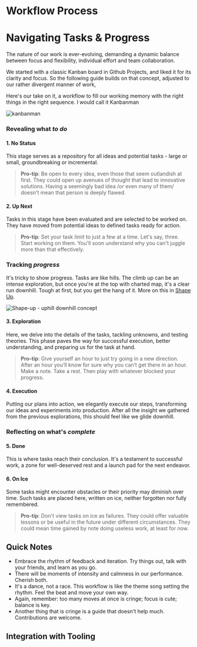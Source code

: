 # Workflow Process

# Navigating Tasks & Progress

The nature of our work is ever-evolving, demanding a dynamic balance between focus and flexibility, individual effort and team collaboration. 

We started with a classic Kanban board in Github Projects, and liked it for its clarity and focus. So the following guide builds on that concept, adjusted to our rather divergent manner of work, 

Here's our take on it, a workflow to fill our working memory with the right things in the right sequence. I would call it Kanbanman

![kanbanman](https://github.com/amotali/konvektion/assets/25614707/15808aad-0ee7-4c1f-8bfc-1c74816994ec)
 
### Revealing what *to do*

#### 1. No Status

This stage serves as a repository for all ideas and potential tasks - large or small, groundbreaking or incremental.

> **Pro-tip**: Be open to every idea, even those that seem outlandish at first. They could open up avenues of thought that lead to innovative solutions. Having a seemingly bad idea /or even many of them/ doesn't mean that person is deeply flawed.

#### 2. Up Next

Tasks in this stage have been evaluated and are selected to be worked on. They have moved from potential ideas to defined tasks ready for action.

> **Pro-tip**: Set your task limit to just a few at a time. Let's say, three. Start working on them. You'll soon understand why you can't juggle more than that effectively. 

### Tracking *progress*

It's tricky to show progress. Tasks are like hills. The climb up can be an intense exploration, but once you're at the top with charted map, it's a clear run downhill. Tough at first, but you get the hang of it. More on this in [Shape Up](https://basecamp.com/shapeup).

![Shape-up - uphill downhill concept](https://basecamp.com/assets/books/shapeup/3.4/hill_concept-a0a77c0ebb209b61899b8b4cdb1a315f2807e3fdc2e1d2373e2f19060725f042.png)

#### 3. Exploration

Here, we delve into the details of the tasks, tackling unknowns, and testing theories. This phase paves the way for successful execution, better understanding, and preparing us for the task at hand.

> **Pro-tip**: Give yourself an hour to just try going in a new direction. After an hour you’ll know for sure why you can’t get there in an hour. Make a note. Take a rest. Then play with whatever blocked your progress.

#### 4. Execution

Putting our plans into action, we elegantly execute our steps, transforming our ideas and experiments into production. After all the insight we gathered from the previous explorations, this should feel like we glide downhill. 

### Reflecting on what's *complete*

#### 5. Done

This is where tasks reach their conclusion. It's a testament to successful work, a zone for well-deserved rest and a launch pad for the next endeavor.

#### 6. On Ice

Some tasks might encounter obstacles or their priority may diminish over time. Such tasks are placed here, written on ice, neither forgotten nor fully remembered.

> **Pro-tip**: Don't view tasks on ice as failures. They could offer valuable lessons or be useful in the future under different circumstances. They could mean time gained by note doing useless work, at least for now.

## Quick Notes

- Embrace the rhythm of feedback and iteration. Try things out, talk with your friends, and learn as you go. 
- There will be moments of intensity and calmness in our performance. Cherish both.
- It's a dance, not a race. This workflow is like the theme song setting the rhythm. Feel the beat and move your own way.
- Again, remember: too many moves at once is cringe; focus is cute; balance is key. 
- Another thing that is cringe is a guide that doesn't help much. Contributions are welcome.

## Integration with Tooling

